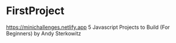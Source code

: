 # FirstProject
https://minichallenges.netlify.app
5 Javascript Projects to Build (For Beginners) by Andy Sterkowitz

